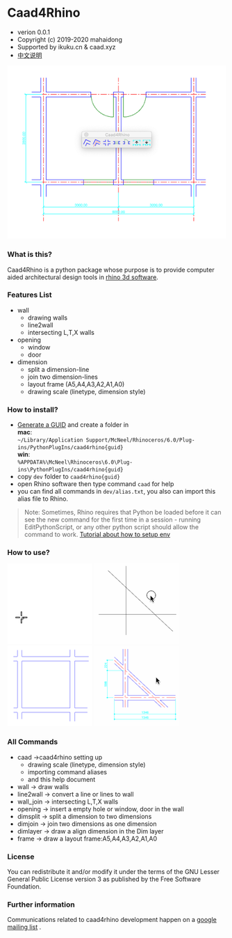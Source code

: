 # Caad4Rhino

* verion 0.0.1  
* Copyright (c) 2019-2020 mahaidong
* Supported by ikuku.cn & caad.xyz 
* [中文说明](./readme-cn.md)

![caad4rhino](./resource/images/caad4rhino-w.png)

### What is this?

Caad4Rhino is a python package whose purpose is to provide computer aided architectural design tools in [rhino 3d software](https://www.rhino3d.com).

### Features List

* wall 
    * drawing walls
    * line2wall
    * intersecting L,T,X walls
* opening
    * window
    * door
* dimension
    * split a dimension-line
    * join two dimension-lines
    * layout frame (A5,A4,A3,A2,A1,A0) 
    * drawing scale (linetype, dimension style)

### How to install?

* [Generate a GUID](https://www.guidgenerator.com/online-guid-generator.aspx) and create a folder in   
**mac**:   
`~/Library/Application Support/McNeel/Rhinoceros/6.0/Plug-ins/PythonPlugIns/caad4rhino{guid}`  
**win**:   
`%APPDATA%\McNeel\Rhinoceros\6.0\Plug-ins\PythonPlugIns/caad4rhino{guid}`
* copy `dev` folder to `caad4rhino{guid}`
* open Rhino software then type command `caad` for help
* you can find all commands in `dev/alias.txt`, you also can import this alias file to Rhino. 

>Note: Sometimes, Rhino requires that Python be loaded before it can see the new command for the first time in a session - running EditPythonScript, or any other python script should allow the command to work.  [Tutorial about how to setup env](./HowToSetupENV.md)

### How to use?

![wall](./resource/images/wall.gif)
![line2wall](./resource/images/line2wall.gif)
![opening](./resource/images/opening.gif)
![dim](./resource/images/dim.gif)

### All Commands

* caad ->caad4rhino setting up
    * drawing scale (linetype, dimension style)
    * importing command aliases 
    * and this help document
* wall -> draw walls
* line2wall -> convert a line or lines to wall
* wall_join -> intersecting L,T,X walls
* opening -> insert a empty hole or window, door in the wall
* dimsplit -> split a dimension to two dimensions
* dimjoin -> join two dimensions as one dimension
* dimlayer -> draw a align dimension in the Dim layer
* frame -> draw a layout frame:A5,A4,A3,A2,A1,A0 

### License

You can redistribute it and/or modify it under the terms of the GNU Lesser General Public License version 3 as published by the Free Software Foundation.

### Further information

Communications related to caad4rhino development happen on a [google mailing list](https://groups.google.com/d/forum/rhino4caad) .
